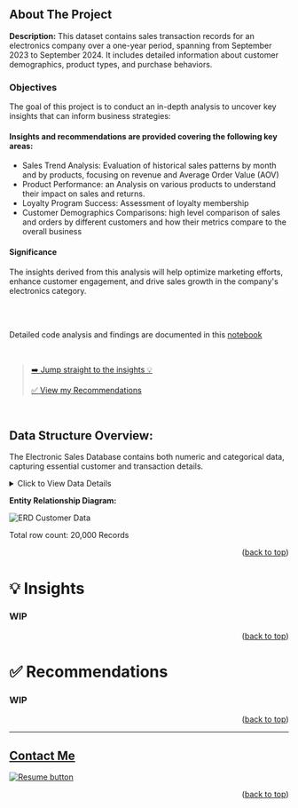 <a name="readme-top"></a>




## About The Project

**Description:** This dataset contains sales transaction records for an electronics company over a one-year period, spanning from September 2023 to September 2024. 
It includes detailed information about customer demographics, product types, and purchase behaviors.


### Objectives
The goal of this project is to conduct an in-depth analysis to uncover key insights that can inform business strategies:

#### Insights and recommendations are provided covering the following key areas:

- Sales Trend Analysis: Evaluation of historical sales patterns by month and by products, focusing on revenue and Average Order Value (AOV)
- Product Performance: an Analysis on various products to understand their impact on sales and returns.
- Loyalty Program Success: Assessment of loyalty membership
- Customer Demographics Comparisons: high level comparison of sales and orders by different customers and how their metrics compare to the overall business

#### Significance
The insights derived from this analysis will help optimize marketing efforts, enhance customer engagement, and drive sales growth in the company's electronics category.


<br>
<br>

Detailed code analysis and findings are documented in this [notebook](https://www.kaggle.com/code/cameronseamons/customer-purchase-behavior-analysis)

<br>

><p align="left"><a href="#insights"> ➡️ Jump straight to the insights 💡</a></p>
>
><p align="left"><a href="#recommend"> ✅ View my Recommendations</a></p>
>

<br>

## Data Structure Overview:
The Electronic Sales Database contains both numeric and categorical data, capturing essential customer and transaction details.

<details>
  <summary>Click to View Data Details</summary>
  <br>
  
- Customer ID: Unique identifier for each customer.
- Age: Age of the customer (numeric)
- Gender: Gender of the customer (Male or Female)
- Loyalty Member: (Yes/No) (Values change by time, so pay attention to who cancelled and who signed up)
- Product Type: Type of electronic product sold (e.g., Smartphone, Laptop, Tablet)
- SKU: a unique code for each product.
- Rating: Customer rating of the product (1-5 stars) (Should have no Null Ratings)
- Order Status: Status of the order (Completed, Cancelled)
- Payment Method: Method used for payment (e.g., Cash, Credit Card, Paypal)
- Total Price: Total price of the transaction (numeric)
- Unit Price: Price per unit of the product (numeric)
- Quantity: Number of units purchased (numeric)
- Purchase Date: Date of the purchase (format: YYYY-MM-DD)
- Shipping Type: Type of shipping chosen (e.g., Standard, Overnight, Express)
- Add-ons Purchased: List of any additional items purchased (e.g., Accessories, Extended Warranty)
- Add-on Total: Total price of add-ons purchased (numeric)

</details>


**Entity Relationship Diagram:**

![ERD Customer Data](https://github.com/user-attachments/assets/feaf00b1-59c6-4e2d-bd1a-de81f3ba6e03)


Total row count: 20,000 Records

<p align="right">(<a href="#readme-top">back to top</a>)</p>

<a name="insights"></a>
# 💡 Insights

### WIP

<p align="right">(<a href="#readme-top">back to top</a>)</p>

<a name="recommend"></a>
# ✅ Recommendations

### WIP

<p align="right">(<a href="#readme-top">back to top</a>)</p>

----

<a name="Contact"></a> 
## <a href="https://camdoesdata.com/#contact">Contact Me</a>

  </table>
  <p style="margin-left: auto;">
    <a href="https://drive.google.com/file/d/1YaM4hDtt2-79ShBVTN06Y3BU79LvFw6J/view?usp=sharing" target="_blank" rel="noopener noreferrer">
      <img src="https://user-images.githubusercontent.com/121735588/215364205-abdfc0ac-53db-4733-8d43-b57c1bafb802.png" alt="Resume button">
    </a>
  </p>
</div>


<p align="right">(<a href="#readme-top">back to top</a>)</p>
